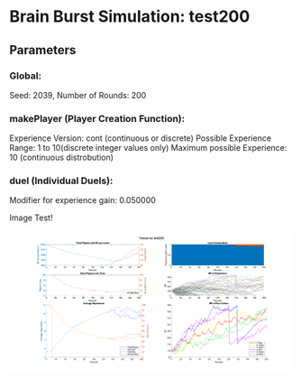# Brain Burst Simulation: test200 
## Parameters 
### Global: 
Seed: 2039, Number of Rounds: 200 
### makePlayer (Player Creation Function): 
Experience Version: cont (continuous or discrete)
Possible Experience Range: 1 to 10(discrete integer values only) 
Maximum possible Experience: 10 (continuous distrobution) 
### duel (Individual Duels): 
Modifier for experience gain: 0.050000 


Image Test!

![Trends Pic](trendsPic.png)
